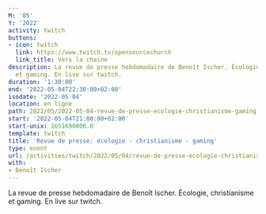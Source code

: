 ```yaml
---
M: '05'
Y: '2022'
activity: twitch
buttons:
- icon: twitch
  link: https://www.twitch.tv/opensourcechurch
  link_title: Vers la chaine
description: La revue de presse hebdomadaire de Benoît Ischer. Écologie, christianisme
  et gaming. En live sur twitch.
duration: '1:30:00'
end: '2022-05-04T22:30:00+02:00'
isodate: '2022-05-04'
location: en ligne
path: 2022/05/2022-05-04-revue-de-presse-ecologie-christianisme-gaming.md
start: '2022-05-04T21:00:00+02:00'
start-unix: 1651690800.0
template: twitch
title: 'Revue de presse: écologie - christianisme - gaming'
type: event
url: /activities/twitch/2022/05/04/revue-de-presse-ecologie-christianisme-gaming
with:
- Benoît Ischer
---
```

La revue de presse hebdomadaire de Benoît Ischer. Écologie, christianisme et gaming. En live sur twitch.
